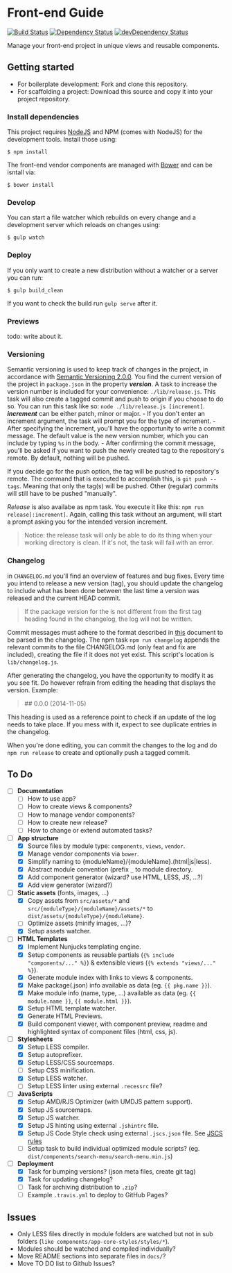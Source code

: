 # Front-end Guide

[![Build Status](https://travis-ci.org/voorhoede/front-end-guide.svg?branch=master)](https://travis-ci.org/voorhoede/front-end-guide)
[![Dependency Status](https://david-dm.org/voorhoede/front-end-guide.svg?theme=shields.io)](https://david-dm.org/voorhoede/front-end-guide)
[![devDependency Status](https://david-dm.org/voorhoede/front-end-guide/dev-status.svg?theme=shields.io)](https://david-dm.org/voorhoede/front-end-guide#info=devDependencies)

Manage your front-end project in unique views and reusable components.

## Getting started

* For boilerplate development: Fork and clone this repository.
* For scaffolding a project: Download this source and copy it into your project repository.

### Install dependencies

This project requires [NodeJS](http://nodejs.org/) and NPM (comes with NodeJS) for the development tools. Install those using:

	$ npm install
    
The front-end vendor components are managed with [Bower](http://bower.io/) and can be isntall via:

	$ bower install

### Develop 

You can start a file watcher which rebuilds on every change and a development server which reloads on changes using:
 
    $ gulp watch

### Deploy

If you only want to create a new distribution without a watcher or a server you can run:
 
	$ gulp build_clean

If you want to check the build run `gulp serve` after it.

### Previews

todo: write about it.

### Versioning

Semantic versioning is used to keep track of changes in the project, in accordance with 
[Semantic Versioning 2.0.0](http://semver.org/). You find the current version of the project in 
`package.json` in the property ***version***. A task to increase the version number is included for
your convenience: `./lib/release.js`. This task will also create a tagged commit and push to origin
if you choose to do so. You can run this task like so: `node ./lib/release.js [increment]`. 
***increment*** can be either patch, minor or major. 
	- If you don't enter an increment argument, the task will prompt you for the type of increment. 
	- After specifying the increment, you'll have the opportunity to write a commit message. The default 
value is the new version number, which you can include by typing `%s` in the body.
	- After confirming the commit message, you'll be asked if you want to push the newly created tag to
the repository's remote. By default, nothing will be pushed.

If you decide go for the push option, the tag will be pushed to repository's remote. The command
that is executed to accomplish this, is `git push --tags`. Meaning that only the tag(s) will be pushed. 
Other (regular) commits will still have to be pushed "manually".

*Release* is also availabe as npm task. You execute it like this: `npm run release[:increment]`.
Again, calling this task without an argument, will start a prompt asking you for the intended
version increment.

> Notice: the release task will only be able to do its thing when your working directory is clean. 
> If it's not, the task will fail with an error.

### Changelog

in `CHANGELOG.md` you'll find an overview of features and bug fixes. Every time you intend to 
release a new version (tag), you should update the changelog to include what has been done between 
the last time a version was released and the current HEAD commit. 

> If the package version for the is not different from the first tag heading found in the changelog, 
> the log will not be written.

Commit messages must adhere to the format described in [this](https://docs.google.com/document/d/1QrDFcIiPjSLDn3EL15IJygNPiHORgU1_OOAqWjiDU5Y/)
document to be parsed in the changelog. The npm task `npm run changelog` appends the relevant 
commits to the file CHANGELOG.md (only feat and fix are included), creating the file if it does not 
yet exist. This script's location is `lib/changelog.js`. 

After generating the changelog, you have the opportunity to modify it as you see fit. Do 
however refrain from editing the heading that displays the version. Example:
> \#\# 0.0.0 (2014-11-05)

This heading is used as a reference point to check if an update of the log needs to take place. If you
mess with it, expect to see duplicate entries in the changelog.

When you're done editing, you can commit the changes to the log and do `npm run release` to create 
and optionally push a tagged commit.

## To Do

* [ ] **Documentation**
	* [ ] How to use app?
	* [ ] How to create views & components?
	* [ ] How to manage vendor components?
	* [ ] How to create new release?
	* [ ] How to change or extend automated tasks?

* [ ] **App structure**
	* [X] Source files by module type: `components`, `views`, `vendor`.
	* [X] Manage vendor components via `bower`.
	* [X] Simplify naming to {moduleName}/{moduleName}.(html|js|less).
	* [X] Abstract module convention (prefix `_` to module directory.
	* [X] Add component generator (wizard? use HTML, LESS, JS, ...?)
	* [X] Add view generator (wizard?)

* [ ] **Static assets** (fonts, images, ...)
	* [X] Copy assets from `src/assets/*` and `src/{moduleType}/{moduleName}/assets/*` to `dist/assets/{moduleType}/{moduleName}`.
	* [ ] Optimize assets (minify images, ...)?
	* [X] Setup assets watcher.

* [ ] **HTML Templates**
	* [X] Implement Nunjucks templating engine.
	* [X] Setup components as reusable partials (`{% include "components/..." %}`) & extensible views (`{% extends "views/..." %}`).
	* [X] Generate module index with links to views & components.
	* [X] Make package(.json) info available as data (eg. `{{ pkg.name }}`).
	* [X] Make module info (name, type, ...) available as data (eg. `{{ module.name }}`, `{{ module.html }}`).
	* [X] Setup HTML template watcher.
	* [X] Generate HTML Previews.
	* [X] Build component viewer, with component preview, readme and highlighted syntax of component files (html, css, js).

* [ ] **Stylesheets**
	* [X] Setup LESS compiler.
	* [X] Setup autoprefixer.
	* [X] Setup LESS/CSS sourcemaps.
	* [ ] Setup CSS minification.
	* [X] Setup LESS watcher.
	* [ ] Setup LESS linter using external `.recessrc` file?
	
* [ ] **JavaScripts**
	* [X] Setup AMD/RJS Optimizer (with UMDJS pattern support).
	* [X] Setup JS sourcemaps.
	* [X] Setup JS watcher.
	* [X] Setup JS hinting using external `.jshintrc` file.
	* [X] Setup JS Code Style check using external `.jscs.json` file. See [JSCS rules](https://github.com/jscs-dev/node-jscs#rules)
	* [ ] Setup task to build individual optimized module scripts? (eg. `dist/components/search-menu/search-menu.min.js`)
	
* [ ] **Deployment**
	* [X] Task for bumping versions? (json meta files, create git tag)
	* [X] Task for updating changelog?
	* [ ] Task for archiving distribution to `.zip`?
	* [ ] Example `.travis.yml` to deploy to GitHub Pages?
	
## Issues

* Only LESS files directly in module folders are watched but not in sub folders (`like components/app-core-styles/styles/*`).
* Modules should be watched and compiled individually?
* Move README sections into separate files in `docs/`?
* Move TO DO list to Github Issues?
